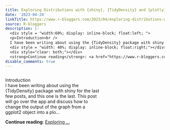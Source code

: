 ```yaml
---
title: Exploring Distributions with {shiny}, {TidyDensity} and {plotly} Part 5
date: '2023-04-24'
linkTitle: https://www.r-bloggers.com/2023/04/exploring-distributions-with-shiny-tidydensity-and-plotly-part-5/
source: R-bloggers
description: |-
  <div style = "width:60%; display: inline-block; float:left; ">
  <p>Introduction<br />
  I have been writing about using the {TidyDensity} package with shiny for the last few posts, and this one is the last. This post will go over the app and discuss how to change the output of the graph from a ggplot2 object into a plo...</p></div>
  <div style = "width: 40%; display: inline-block; float:right;"></div>
  <div style="clear: both;"></div>
  <strong>Continue reading</strong>: <a href="https://www.r-bloggers.com/2023/04/exploring-distributions-with-shiny-tidydensity-and-plotly-part-5/">Exploring ...
disable_comments: true
---
```

<div style = "width:60%; display: inline-block; float:left; ">
<p>Introduction<br />
I have been writing about using the {TidyDensity} package with shiny for the last few posts, and this one is the last. This post will go over the app and discuss how to change the output of the graph from a ggplot2 object into a plo...</p></div>
<div style = "width: 40%; display: inline-block; float:right;"></div>
<div style="clear: both;"></div>
<strong>Continue reading</strong>: <a href="https://www.r-bloggers.com/2023/04/exploring-distributions-with-shiny-tidydensity-and-plotly-part-5/">Exploring ...
